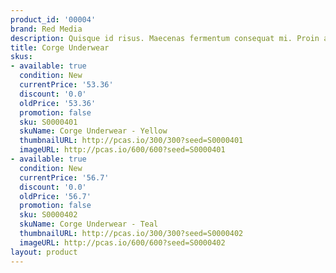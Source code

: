 ```yaml
---
product_id: '00004'
brand: Red Media
description: Quisque id risus. Maecenas fermentum consequat mi. Proin adipiscing.
title: Corge Underwear
skus:
- available: true
  condition: New
  currentPrice: '53.36'
  discount: '0.0'
  oldPrice: '53.36'
  promotion: false
  sku: S0000401
  skuName: Corge Underwear - Yellow
  thumbnailURL: http://pcas.io/300/300?seed=S0000401
  imageURL: http://pcas.io/600/600?seed=S0000401
- available: true
  condition: New
  currentPrice: '56.7'
  discount: '0.0'
  oldPrice: '56.7'
  promotion: false
  sku: S0000402
  skuName: Corge Underwear - Teal
  thumbnailURL: http://pcas.io/300/300?seed=S0000402
  imageURL: http://pcas.io/600/600?seed=S0000402
layout: product
---
```

